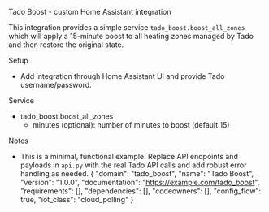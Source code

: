 Tado Boost - custom Home Assistant integration

This integration provides a simple service `tado_boost.boost_all_zones` which will apply a 15-minute boost to all heating zones managed by Tado and then restore the original state.

Setup
- Add integration through Home Assistant UI and provide Tado username/password.

Service
- tado_boost.boost_all_zones
  - minutes (optional): number of minutes to boost (default 15)

Notes
- This is a minimal, functional example. Replace API endpoints and payloads in `api.py` with the real Tado API calls and add robust error handling as needed.
{
  "domain": "tado_boost",
  "name": "Tado Boost",
  "version": "1.0.0",
  "documentation": "https://example.com/tado_boost",
  "requirements": [],
  "dependencies": [],
  "codeowners": [],
  "config_flow": true,
  "iot_class": "cloud_polling"
}

